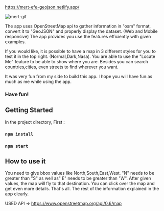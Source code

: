 https://mert-efe-geojson.netlify.app/


![mert-gif](https://user-images.githubusercontent.com/44974863/111880604-7f26b700-89bd-11eb-9dfb-583cb8965f47.gif)

The app uses OpenStreetMap api to gather information in "osm" format, convert it to "GeoJSON" and properly display the dataset. (Web and Mobile responsive)
The app provides you use the features efficiently with given examples.  

If you would like, it is possible to have a map in 3 different styles for you to test it in the top right. (Normal,Dark,Nasa). You are able to use the "Locate Me" feature to be able to show where you are. Besides you can search countries,cities, even streets to find wherever you want.

It was very fun from my side to build this app. I hope you will have fun as much as me while using the app.

### Have fun!

## Getting Started 
In the project directory, First : 

### `npm install`
### `npm start`

## How to use it 
You need to give bbox values like North,South,East,West. "N" needs to be greater than "S" as well as" E" needs to be greater than "W". After given values, the map will fly to that destination. You can click over the map and get even more details. That's all. The rest of the information explained in the app clearly.


USED API => https://www.openstreetmap.org/api/0.6/map
